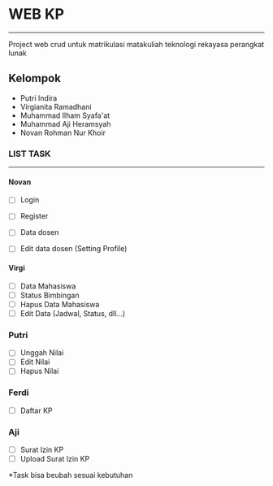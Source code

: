 # WEB KP
---
Project web crud untuk matrikulasi matakuliah teknologi rekayasa perangkat lunak

## Kelompok
- Putri Indira
- Virgianita Ramadhani
- Muhammad Ilham Syafa'at
- Muhammad Aji Heramsyah
- Novan Rohman Nur Khoir

### LIST TASK

---

#### Novan
- [ ] Login
- [ ] Register
- [ ] Data dosen
- [ ] Edit data dosen (Setting Profile)


#### Virgi
- [ ] Data Mahasiswa
- [ ] Status Bimbingan
- [ ] Hapus Data Mahasiswa
- [ ] Edit Data (Jadwal, Status, dll...)

### Putri
- [ ] Unggah Nilai
- [ ] Edit Nilai
- [ ] Hapus Nilai

### Ferdi
- [ ] Daftar KP

### Aji
- [ ] Surat Izin KP
- [ ] Upload Surat Izin KP

*Task bisa beubah sesuai kebutuhan



